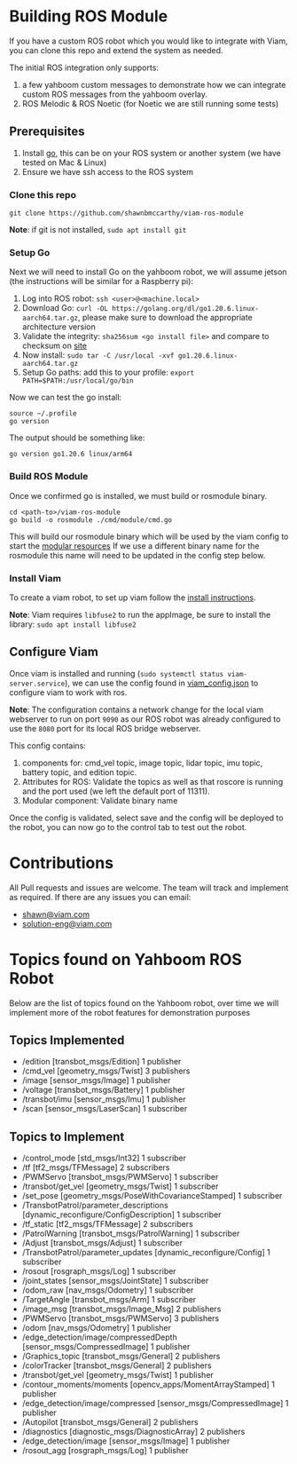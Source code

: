 # Building ROS Module

If you have a custom ROS robot which you would like to integrate with Viam, you can clone this repo and extend the system 
as needed.

The initial ROS integration only supports:
1. a few yahboom custom messages to demonstrate how we can integrate custom ROS messages from the yahboom overlay.
2. ROS Melodic & ROS Noetic (for Noetic we are still running some tests)

## Prerequisites

1. Install [go](https://go.dev/learn/), this can be on your ROS system or another system (we have tested on Mac & Linux)
2. Ensure we have ssh access to the ROS system

### Clone this repo

```shell
git clone https://github.com/shawnbmccarthy/viam-ros-module
```

**Note**: if git is not installed, `sudo apt install git`

### Setup Go

Next we will need to install Go on the yahboom robot, we will assume jetson (the instructions will be similar for a Raspberry pi):
1. Log into ROS robot: `ssh <user>@<machine.local>`
2. Download Go: `curl -OL https://golang.org/dl/go1.20.6.linux-aarch64.tar.gz`, please make sure to download the appropriate architecture version
3. Validate the integrity: `sha256sum <go install file>` and compare to checksum on [site](https://go.dev/dl/)
4. Now install: `sudo tar -C /usr/local -xvf go1.20.6.linux-aarch64.tar.gz`
5. Setup Go paths: add this to your profile: `export PATH=$PATH:/usr/local/go/bin`

Now we can test the go install:
```shell
source ~/.profile
go version
```
The output should be something like:
```shell
go version go1.20.6 linux/arm64
```

### Build ROS Module

Once we confirmed go is installed, we must build or rosmodule binary.

```shell
cd <path-to>/viam-ros-module
go build -o rosmodule ./cmd/module/cmd.go
```

This will build our rosmodule binary which will be used by the viam config to start the [modular resources](https://docs.viam.com/extend/modular-resources/)
If we use a different binary name for the rosmodule this name will need to be updated in the config step below.

### Install Viam

To create a viam robot, to set up viam follow the [install instructions](https://docs.viam.com/installation/).

**Note**: Viam requires `libfuse2` to run the appImage, be sure to install the library: `sudo apt install libfuse2`


## Configure Viam
Once viam is installed and running (`sudo systemctl status viam-server.service`), we can use the config found in 
[viam_config.json](./example_viam_config/viam_config.json) to configure viam to work with ros.

**Note**: The configuration contains a network change for the local viam webserver to run on port `9090` as our ROS robot was
already configured to use the `8080` port for its local ROS bridge webserver.

This config contains:
1. components for: cmd_vel topic, image topic, lidar topic, imu topic, battery topic, and edition topic.
2. Attributes for ROS: Validate the topics as well as that roscore is running and the port used (we left the default port of 11311).
3. Modular component: Validate binary name

Once the config is validated, select save and the config will be deployed to the robot, you can now go to the control tab to
test out the robot.

# Contributions

All Pull requests and issues are welcome. The team will track and implement as required. If there are any issues you can email:

* [shawn@viam.com](mailto:shawn@viam.com)
* [solution-eng@viam.com](mailto:solution-eng@viam.com)

# Topics found on Yahboom ROS Robot

Below are the list of topics found on the Yahboom robot, over time we will implement more of the robot features for 
demonstration purposes

## Topics Implemented

* /edition [transbot_msgs/Edition] 1 publisher
* /cmd_vel [geometry_msgs/Twist] 3 publishers
* /image [sensor_msgs/Image] 1 publisher
* /voltage [transbot_msgs/Battery] 1 publisher
* /transbot/imu [sensor_msgs/Imu] 1 publisher
* /scan [sensor_msgs/LaserScan] 1 subscriber

## Topics to Implement

* /control_mode [std_msgs/Int32] 1 subscriber
* /tf [tf2_msgs/TFMessage] 2 subscribers
* /PWMServo [transbot_msgs/PWMServo] 1 subscriber
* /transbot/get_vel [geometry_msgs/Twist] 1 subscriber
* /set_pose [geometry_msgs/PoseWithCovarianceStamped] 1 subscriber
* /TransbotPatrol/parameter_descriptions [dynamic_reconfigure/ConfigDescription] 1 subscriber
* /tf_static [tf2_msgs/TFMessage] 2 subscribers
* /PatrolWarning [transbot_msgs/PatrolWarning] 1 subscriber
* /Adjust [transbot_msgs/Adjust] 1 subscriber
* /TransbotPatrol/parameter_updates [dynamic_reconfigure/Config] 1 subscriber
* /rosout [rosgraph_msgs/Log] 1 subscriber
* /joint_states [sensor_msgs/JointState] 1 subscriber
* /odom_raw [nav_msgs/Odometry] 1 subscriber
* /TargetAngle [transbot_msgs/Arm] 1 subscriber
* /image_msg [transbot_msgs/Image_Msg] 2 publishers
* /PWMServo [transbot_msgs/PWMServo] 3 publishers
* /odom [nav_msgs/Odometry] 1 publisher
* /edge_detection/image/compressedDepth [sensor_msgs/CompressedImage] 1 publisher
* /Graphics_topic [transbot_msgs/General] 2 publishers
* /colorTracker [transbot_msgs/General] 2 publishers
* /transbot/get_vel [geometry_msgs/Twist] 1 publisher
* /contour_moments/moments [opencv_apps/MomentArrayStamped] 1 publisher
* /edge_detection/image/compressed [sensor_msgs/CompressedImage] 1 publisher
* /Autopilot [transbot_msgs/General] 2 publishers
* /diagnostics [diagnostic_msgs/DiagnosticArray] 2 publishers
* /edge_detection/image [sensor_msgs/Image] 1 publisher
* /rosout_agg [rosgraph_msgs/Log] 1 publisher
